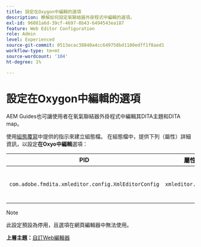 ```yaml
---
title: 設定在Oxygon中編輯的選項
description: 瞭解如何設定氧聯結器外掛程式中編輯的選項。
exl-id: 96081a6d-39cf-4697-8b43-6494543ea187
feature: Web Editor Configuration
role: Admin
level: Experienced
source-git-commit: 0513ecac38840a4cc649758bd1180edff1f8aed1
workflow-type: tm+mt
source-wordcount: '104'
ht-degree: 1%

---
```


# 設定在Oxygon中編輯的選項

AEM Guides也可讓使用者在氧氣聯結器外掛程式中編輯其DITA主題和DITA map。

使用[組態覆寫](download-install-additional-config-override.md#)中提供的指示來建立組態檔。 在組態檔中，提供下列（屬性）詳細資訊，以設定&#x200B;**在Oxyo中編輯**&#x200B;選項：



| PID | 屬性索引鍵 | 屬性值 |
|---|------------|--------------|
| `com.adobe.fmdita.xmleditor.config.XmlEditorConfig` | `xmleditor.editinoxygen` | 布林值\(true/false\)。 **預設值**： false |

>[!NOTE]
>
> 此設定預設為停用，且選項在網頁編輯器中無法使用。

**上層主題：**[&#x200B;自訂Web編輯器](conf-web-editor.md)
